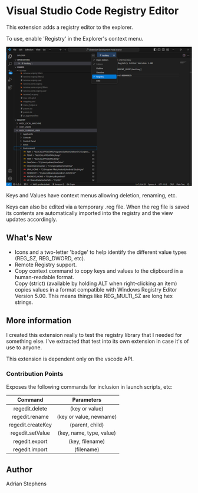 # Visual Studio Code Registry Editor

This extension adds a registry editor to the explorer.

To use, enable 'Registry' in the Explorer's context menu.

![Main window screenshot](assets/readme.png)


Keys and Values have context menus allowing deletion, renaming, etc.

Keys can also be edited via a temporary .reg file. When the reg file is saved its contents are automatically imported into the registry and the view updates accordingly.

## What's New

- Icons and a two-letter 'badge' to help identify the different value types (REG_SZ, REG_DWORD, etc).
- Remote Registry support.
- Copy context command to copy keys and values to the clipboard in a human-readable format.\
    Copy (strict) (available by holding ALT when right-clicking an item) copies values in a format compatible with Windows Registry Editor Version 5.00. This means things like REG_MULTI_SZ are long hex strings.

## More information

I created this extension really to test the registry library that I needed for something else. I've extracted that test into its own extension in case it's of use to anyone.

This extension is dependent only on the vscode API.

### Contribution Points

Exposes the following commands for inclusion in launch scripts, etc:

| Command | Parameters |
| :----: | :---: |
| regedit.delete    |(key or value) |
| regedit.rename    |(key or value, newname) |
| regedit.createKey |(parent, child) |
| regedit.setValue  |(key, name, type, value) |
| regedit.export    |(key, filename) |
| regedit.import    |(filename) |


## Author
Adrian Stephens

